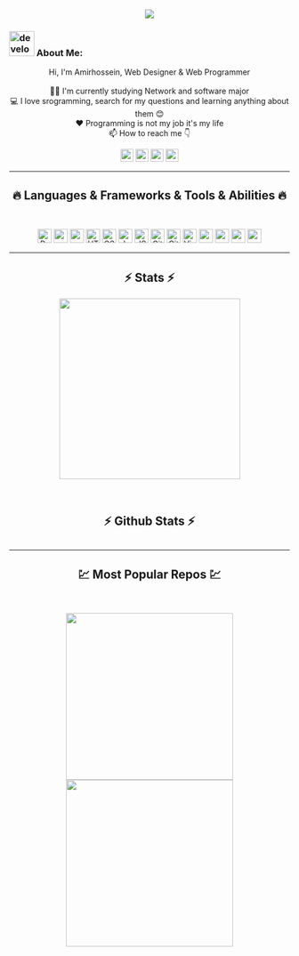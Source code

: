 <!-- [![Typing SVG](https://readme-typing-svg.herokuapp.com?center=true&lines=This+is+HalemoGPA;Nice+to+meet+you+%F0%9F%91%8B)](https://git.io/typing-svg)       -->

<h1 align="center">
  <a href="https://git.io/typing-svg">
    <img src="https://readme-typing-svg.herokuapp.com?font=Fira+Code&size=21&pause=1000&color=0DF5E3&center=true&width=435&lines=Hi+I'm+Amir+%F0%9F%91%8B+Nice+To+Meet+You+%3A)">
  </a>
</h1>

### <img src="/images/Developer.gif" alt="developer gif"  height="45px">  About Me:

<p align="center">
  Hi, I'm Amirhossein, Web Designer & Web Programmer
  <br>
  <br>
  👨‍🎓 I'm currently studying Network and software major 
  <br>
  💻 I love srogramming, search for my questions and learning anything about them 😊
  <br>
  ❤️ Programming is not my job it's my life
  <br>
  📫 How to reach me 👇
</p>
<p align="center"> <a href="https://www.linkedin.com/in/amirhossein-daneshi-kohan/"><img src="https://img.shields.io/badge/linkedin-%230077B5.svg?&style=for-the-badge&logo=linkedin&logoColor=white" height=23></a> <a href="mailto:amirhossein6168@gmail.com"><img src="https://img.shields.io/badge/Gmail-D14836?style=for-the-badge&logo=gmail&logoColor=white" height=23></a>  
<!--   <a href="https://github.com/HalemoGPA/"><img src="https://img.shields.io/badge/GitHub-100000?style=for-the-badge&logo=github&logoColor=white" height=23></a> -->
<a href="https://t.me/amirDKS"><img src="https://img.shields.io/badge/Telegram-2CA5E0?style=for-the-badge&logo=telegram&logoColor=white" height=23></a>  <a href="#"><img src="https://img.shields.io/badge/codeforces-%234566B5.svg?&style=for-the-badge&logo=codeforces&logoColor=white" height=23></a></p>
<hr>
<h2 align="center">🔥 Languages & Frameworks & Tools & Abilities 🔥</h2><br>
<p align="center">
  <img title="Python" height="25" src="images/python-original.svg">
  <img height="25" src="https://cdn.jsdelivr.net/gh/devicons/devicon/icons/django/django-plain.svg" />
  <img height="25px" src="https://cdn.jsdelivr.net/gh/devicons/devicon/icons/react/react-original.svg" />
  <img title="HTML5" height="25" src="images/html5.svg">
  <img title="CSS" height="25" src="images/css.svg">
  <img title="Javascript" height="25" src="images/javascript.svg">
  <img title="JSON" height="25" src="images/json.svg">
  <img title="Git" height="25" src="images/git-original.svg">
  <img title="GitHub" height="25" src="images/github.svg">
  <img title="Visual Studio Code" height="25" src="images/vscode.png">
  <img height="25" src="https://cdn.jsdelivr.net/gh/devicons/devicon/icons/postgresql/postgresql-original.svg" />
  <img height="25" src="https://cdn.jsdelivr.net/gh/devicons/devicon/icons/redis/redis-original.svg" />
  <img height="25" src="https://cdn.jsdelivr.net/gh/devicons/devicon/icons/docker/docker-original.svg" />
  <img height="25" src="https://cdn.jsdelivr.net/gh/devicons/devicon/icons/bootstrap/bootstrap-original.svg" />
<!--   <code><img title="Microsoft Visual Studio" height="25" src="images/visualstudio.png"></code> -->
</p>
<hr>

<h2 align="center">⚡ Stats ⚡</h2>



<p align="center">
<a href="https://github.com/HalemoGPA/">
      <img width=325  src="https://github-readme-stats.vercel.app/api/top-langs/?username=amirdks&show_icons=true&hide=c%23,powershell,Mathematica,Ruby,Objective-C,Objective-C%2b%2b,Cuda&title_color=61dafb&text_color=ffffff&icon_color=61dafb&bg_color=20232a&langs_count=8&layout=compact&border_color=61dafb&hide_border=true" />
 </a>
</p>
<br>
<h2 align="center">⚡ Github Stats ⚡</h2>

<p align="center">
<a href="https://github.com/HalemoGPA/">
    <img  src="https://github-readme-stats.vercel.app/api?username=amirdks&show_icons=true&theme=radical" alt="">
 </a>
</p>

<hr>
<h2 align="center">💹 Most Popular Repos 💹</h2>
<br>
<p align="center">
<a href="https://github.com/amirdks/lms_project_2/">
  <img width=300 align="center" src="https://github-readme-stats.vercel.app/api/pin/?username=amirdks&repo=lms_project_2&title_color=ffffff&text_color=c9cacc&icon_color=2bbc8a&bg_color=1d1f21" />
</a>   

<a href="https://github.com/amirdks/jahanbakhshiEshop/">
  <img width=300 align="center" src="https://github-readme-stats.vercel.app/api/pin/?username=amirdks&repo=jahanbakhshiEshop&title_color=ffffff&text_color=c9cacc&icon_color=2bbc8a&bg_color=1d1f21" />
</a>    

</p>

<!---
<p  align="center">
<img src="https://visitor-badge.laobi.icu/badge?page_id=amirdks" alt="HalemoGPA"/>       
</p> --->
